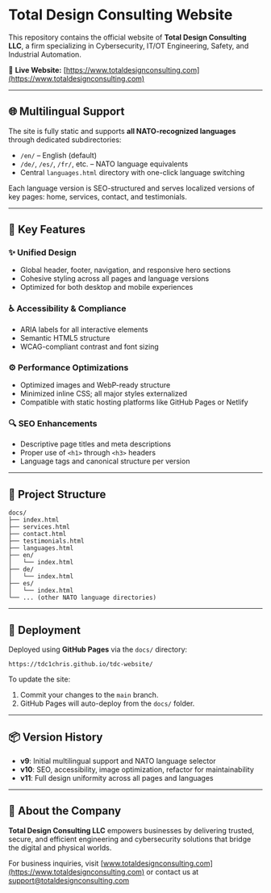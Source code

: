 # Total Design Consulting Website

This repository contains the official website of **Total Design Consulting LLC**, a firm specializing in Cybersecurity, IT/OT Engineering, Safety, and Industrial Automation.

🔗 **Live Website:** [https://www.totaldesignconsulting.com](https://www.totaldesignconsulting.com)

---

## 🌐 Multilingual Support

The site is fully static and supports **all NATO-recognized languages** through dedicated subdirectories:

- `/en/` – English (default)
- `/de/`, `/es/`, `/fr/`, etc. – NATO language equivalents
- Central `languages.html` directory with one-click language switching

Each language version is SEO-structured and serves localized versions of key pages: home, services, contact, and testimonials.

---

## 🎯 Key Features

### ✨ Unified Design
- Global header, footer, navigation, and responsive hero sections
- Cohesive styling across all pages and language versions
- Optimized for both desktop and mobile experiences

### ♿ Accessibility & Compliance
- ARIA labels for all interactive elements
- Semantic HTML5 structure
- WCAG-compliant contrast and font sizing

### ⚙️ Performance Optimizations
- Optimized images and WebP-ready structure
- Minimized inline CSS; all major styles externalized
- Compatible with static hosting platforms like GitHub Pages or Netlify

### 🔍 SEO Enhancements
- Descriptive page titles and meta descriptions
- Proper use of `<h1>` through `<h3>` headers
- Language tags and canonical structure per version

---

## 📁 Project Structure

```
docs/
├── index.html
├── services.html
├── contact.html
├── testimonials.html
├── languages.html
├── en/
│   └── index.html
├── de/
│   └── index.html
├── es/
│   └── index.html
└── ... (other NATO language directories)
```

---

## 🚀 Deployment

Deployed using **GitHub Pages** via the `docs/` directory:

```
https://tdc1chris.github.io/tdc-website/
```

To update the site:
1. Commit your changes to the `main` branch.
2. GitHub Pages will auto-deploy from the `docs/` folder.

---

## 📦 Version History

- **v9**: Initial multilingual support and NATO language selector
- **v10**: SEO, accessibility, image optimization, refactor for maintainability
- **v11**: Full design uniformity across all pages and languages

---

## 🧠 About the Company

**Total Design Consulting LLC** empowers businesses by delivering trusted, secure, and efficient engineering and cybersecurity solutions that bridge the digital and physical worlds.

For business inquiries, visit [www.totaldesignconsulting.com](https://www.totaldesignconsulting.com) or contact us at [support@totaldesignconsulting.com](mailto:support@totaldesignconsulting.com)

